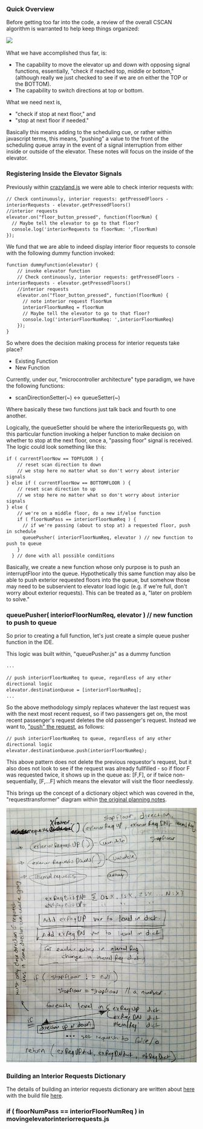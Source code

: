 ### Quick Overview

Before getting too far into the code, a review of the overall CSCAN algorithm is warranted to help keep things organized:

![](img/overall_CSCAN_scheduler_diagram.png)

What we have accomplished thus far, is:

* The capability to move the elevator up and down with opposing signal functions, essentially, "check if reached top, middle or bottom," (although really we just checked to see if we are on either the TOP or the BOTTOM).
* The capability to switch directions at top or bottom.

What we need next is,

* "check if stop at next floor," and
* "stop at next floor if needed."

Basically this means adding to the scheduling cue, or rather within javascript terms, this means, "pushing" a value to the front of the scheduling queue array in the event of a signal interruption from either inside or outside of the elevator.  These notes will focus on the inside of the elevator.

### Registering Inside the Elevator Signals

Previously within [crazyland.js](/notes/crazyland.js) we were able to check interior requests with:

```
// Check continuously, interior requests: getPressedFloors - interiorRequests - elevator.getPressedFloors()
//interior requests
elevator.on("floor_button_pressed", function(floorNum) {
  // Maybe tell the elevator to go to that floor?
  console.log('interiorRequests to floorNum: ',floorNum)
});
```

We fund that we are able to indeed display interior floor requests to console with the following dummy function invoked:

```
function dummyFunction(elevator) {
    // invoke elevator function
    // Check continuously, interior requests: getPressedFloors - interiorRequests - elevator.getPressedFloors()
    //interior requests
    elevator.on("floor_button_pressed", function(floorNum) {
      // note interior request floorNum
      interiorFloorNumReq = floorNum
      // Maybe tell the elevator to go to that floor?
      console.log('interiorFloorNumReq: ',interiorFloorNumReq)
    });
}
```

So where does the decision making process for interior requests take place?

* Existing Function
* New Function

Currently, under our, "microcontroller architecture" type paradigm, we have the following functions:

* scanDirectionSetter(~) <-> queueSetter(~)

Where basically these two functions just talk back and fourth to one another.

Logically, the queueSetter should be where the interiorRequests go, with this particular function invoking a helper function to make decision on whether to stop at the next floor, once a, "passing floor" signal is received.  The logic could look something like this:

```
if ( currentFloorNow == TOPFLOOR ) {
    // reset scan direction to down
    // we stop here no matter what so don't worry about interior signals
} else if ( currentFloorNow == BOTTOMFLOOR ) {
    // reset scan direction to up
    // we stop here no matter what so don't worry about interior signals    
} else {
    // we're on a middle floor, do a new if/else function
    if ( floorNumPass == interiorFloorNumReq ) {
      // if we're passing (about to stop at) a requested floor, push in schedule
      queuePusher( interiorFloorNumReq, elevator ) // new function to push to queue
    }
  } // done with all possible conditions
```

Basically, we create a new function whose only purpose is to push an interruptFloor into the queue.  Hypothetically this same function may also be able to push exterior requested floors into the queue, but somehow those may need to be subservient to elevator load logic (e.g. if we're full, don't worry about exterior requests).  This can be treated as a, "later on problem to solve."

### queuePusher( interiorFloorNumReq, elevator ) // new function to push to queue

So prior to creating a full function, let's just create a simple queue pusher function in the IDE.

This logic was built within, "queuePusher.js" as a dummy function

```
...

// push interiorFloorNumReq to queue, regardless of any other directional logic
elevator.destinationQueue = [interiorFloorNumReq];
...

```
So the above methodology simply replaces whatever the last request was with the next most recent request, so if two passengers get on, the most recent passenger's request deletes the old passenger's request. Instead we want to, ["push" the request](https://www.w3schools.com/jsref/jsref_push.asp), as follows:

```
// push interiorFloorNumReq to queue, regardless of any other directional logic
elevator.destinationQueue.push(interiorFloorNumReq);

```

This above pattern does not delete the previous requestor's request, but it also does not look to see if the request was already fullfilled - so if floor F was requested twice, it shows up in the queue as: [F,F], or if twice non-sequentially, [F,...F] which means the elevator will visit the floor needlessly.

This brings up the concept of a dictionary object which was covered in the, "requesttransformer" diagram within [the original planning notes](/notes/notes_20210724.md).

![requesttransformer](/img/requeststransformer_diagram.png)

### Building an Interior Requests Dictionary

The details of building an interior requests dictionary are written about [here](/notes/interiorrequestsdictionary.md) with the build file [here](interiorrequestsdictionary.js).




### if ( floorNumPass == interiorFloorNumReq ) in movingelevatorinteriorrequests.js
